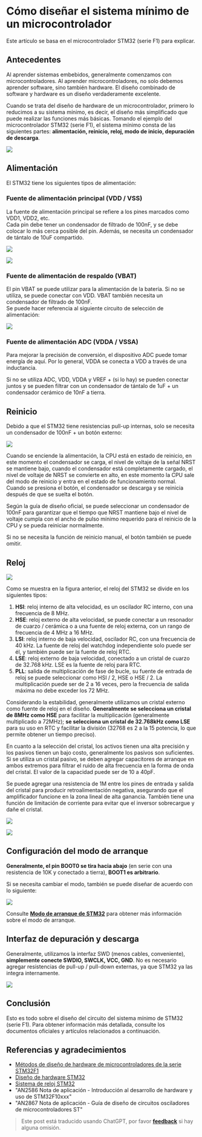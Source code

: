 # Cómo diseñar el sistema mínimo de un microcontrolador

Este artículo se basa en el microcontrolador STM32 (serie F1) para explicar.

## Antecedentes

Al aprender sistemas embebidos, generalmente comenzamos con microcontroladores. Al aprender microcontroladores, no solo debemos aprender software, sino también hardware. El diseño combinado de software y hardware es un diseño verdaderamente excelente.

Cuando se trata del diseño de hardware de un microcontrolador, primero lo reducimos a su sistema mínimo, es decir, el diseño más simplificado que puede realizar las funciones más básicas. Tomando el ejemplo del microcontrolador STM32 (serie F1), el sistema mínimo consta de las siguientes partes: **alimentación, reinicio, reloj, modo de inicio, depuración de descarga**.

![](https://wiki-media-1253965369.cos.ap-guangzhou.myqcloud.com/img/20200605234144.jpg)

## Alimentación

El STM32 tiene los siguientes tipos de alimentación:

### Fuente de alimentación principal (VDD / VSS)

La fuente de alimentación principal se refiere a los pines marcados como VDD1, VDD2, etc.  
Cada pin debe tener un condensador de filtrado de 100nF, y se debe colocar lo más cerca posible del pin. Además, se necesita un condensador de tántalo de 10uF compartido.

![](https://wiki-media-1253965369.cos.ap-guangzhou.myqcloud.com/img/20200605163136.png)

![](https://wiki-media-1253965369.cos.ap-guangzhou.myqcloud.com/img/20200605163204.png)

### Fuente de alimentación de respaldo (VBAT)

El pin VBAT se puede utilizar para la alimentación de la batería. Si no se utiliza, se puede conectar con VDD. VBAT también necesita un condensador de filtrado de 100nF.  
Se puede hacer referencia al siguiente circuito de selección de alimentación:

![](https://wiki-media-1253965369.cos.ap-guangzhou.myqcloud.com/img/20200605163337.jpg)

### Fuente de alimentación ADC (VDDA / VSSA)

Para mejorar la precisión de conversión, el dispositivo ADC puede tomar energía de aquí. Por lo general, VDDA se conecta a VDD a través de una inductancia.

Si no se utiliza ADC, VDD, VDDA y VREF + (si lo hay) se pueden conectar juntos y se pueden filtrar con un condensador de tántalo de 1uF + un condensador cerámico de 10nF a tierra.

## Reinicio

Debido a que el STM32 tiene resistencias pull-up internas, solo se necesita un condensador de 100nF + un botón externo:

![](https://wiki-media-1253965369.cos.ap-guangzhou.myqcloud.com/img/20200605163429.png)

Cuando se enciende la alimentación, la CPU está en estado de reinicio, en este momento el condensador se carga, el nivel de voltaje de la señal NRST se mantiene bajo, cuando el condensador está completamente cargado, el nivel de voltaje de NRST se convierte en alto, en este momento la CPU sale del modo de reinicio y entra en el estado de funcionamiento normal. Cuando se presiona el botón, el condensador se descarga y se reinicia después de que se suelta el botón.

Según la guía de diseño oficial, se puede seleccionar un condensador de 100nF para garantizar que el tiempo que NRST mantiene bajo el nivel de voltaje cumpla con el ancho de pulso mínimo requerido para el reinicio de la CPU y se pueda reiniciar normalmente.

Si no se necesita la función de reinicio manual, el botón también se puede omitir.

## Reloj

![](https://wiki-media-1253965369.cos.ap-guangzhou.myqcloud.com/img/20200605155729.png)

Como se muestra en la figura anterior, el reloj del STM32 se divide en los siguientes tipos:

1. **HSI**: reloj interno de alta velocidad, es un oscilador RC interno, con una frecuencia de 8 MHz.
2. **HSE**: reloj externo de alta velocidad, se puede conectar a un resonador de cuarzo / cerámica o a una fuente de reloj externa, con un rango de frecuencia de 4 MHz a 16 MHz.
3. **LSI**: reloj interno de baja velocidad, oscilador RC, con una frecuencia de 40 kHz. La fuente de reloj del watchdog independiente solo puede ser él, y también puede ser la fuente de reloj RTC.
4. **LSE**: reloj externo de baja velocidad, conectado a un cristal de cuarzo de 32.768 kHz. LSE es la fuente de reloj para RTC.
5. **PLL**: salida de multiplicación de fase de bucle, su fuente de entrada de reloj se puede seleccionar como HSI / 2, HSE o HSE / 2. La multiplicación puede ser de 2 a 16 veces, pero la frecuencia de salida máxima no debe exceder los 72 MHz.

Considerando la estabilidad, generalmente utilizamos un cristal externo como fuente de reloj en el diseño. **Generalmente se selecciona un cristal de 8MHz como HSE** para facilitar la multiplicación (generalmente multiplicado a 72MHz); **se selecciona un cristal de 32.768kHz como LSE** para su uso en RTC y facilitar la división (32768 es 2 a la 15 potencia, lo que permite obtener un tiempo preciso).

En cuanto a la selección del cristal, los activos tienen una alta precisión y los pasivos tienen un bajo costo, generalmente los pasivos son suficientes. Si se utiliza un cristal pasivo, se deben agregar capacitores de arranque en ambos extremos para filtrar el ruido de alta frecuencia en la forma de onda del cristal. El valor de la capacidad puede ser de 10 a 40pF.

Se puede agregar una resistencia de 1M entre los pines de entrada y salida del cristal para producir retroalimentación negativa, asegurando que el amplificador funcione en la zona lineal de alta ganancia. También tiene una función de limitación de corriente para evitar que el inversor sobrecargue y dañe el cristal.

![](https://wiki-media-1253965369.cos.ap-guangzhou.myqcloud.com/img/20200605171011.png)

![](https://wiki-media-1253965369.cos.ap-guangzhou.myqcloud.com/img/20200612130149.jpg)

## Configuración del modo de arranque

**Generalmente, el pin BOOT0 se tira hacia abajo** (en serie con una resistencia de 10K y conectado a tierra), **BOOT1 es arbitrario**.

Si se necesita cambiar el modo, también se puede diseñar de acuerdo con lo siguiente:

![](https://wiki-media-1253965369.cos.ap-guangzhou.myqcloud.com/img/20200605163537.png)

Consulte [**Modo de arranque de STM32**](https://wiki-power.com/es/STM32的启动模式) para obtener más información sobre el modo de arranque.

## Interfaz de depuración y descarga

Generalmente, utilizamos la interfaz SWD (menos cables, conveniente), **simplemente conecte SWDIO, SWCLK, VCC, GND**. No es necesario agregar resistencias de pull-up / pull-down externas, ya que STM32 ya las integra internamente.

![](https://wiki-media-1253965369.cos.ap-guangzhou.myqcloud.com/img/20200605170741.png)

## Conclusión

Esto es todo sobre el diseño del circuito del sistema mínimo de STM32 (serie F1). Para obtener información más detallada, consulte los documentos oficiales y artículos relacionados a continuación.

## Referencias y agradecimientos

- [Métodos de diseño de hardware de microcontroladores de la serie STM32F1](https://blog.csdn.net/Creative_Team/article/details/80006705?utm_medium=distribute.pc_relevant.none-task-blog-BlogCommendFromMachineLearnPai2-7&depth_1-utm_source=distribute.pc_relevant.none-task-blog-BlogCommendFromMachineLearnPai2-7)
- [Diseño de hardware STM32](https://cedar-renjun.github.io/2015/12/12/STM32-Hardware-Design/)
- [Sistema de reloj STM32](http://blog.chinaunix.net/uid-24219701-id-4081961.html)
- "AN2586 Nota de aplicación - Introducción al desarrollo de hardware y uso de STM32F10xxx"
- "AN2867 Nota de aplicación - Guía de diseño de circuitos osciladores de microcontroladores ST"

> Este post está traducido usando ChatGPT, por favor [**feedback**](https://github.com/linyuxuanlin/Wiki_MkDocs/issues/new) si hay alguna omisión.
